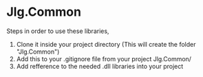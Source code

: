 # Jlg.Common

Steps in order to use these libraries, 
1) Clone it inside your project directory (This will create the folder "Jlg.Common")
2) Add this to your .gitignore file from your project
Jlg.Common/
3) Add refference to the needed .dll libraries into your project
